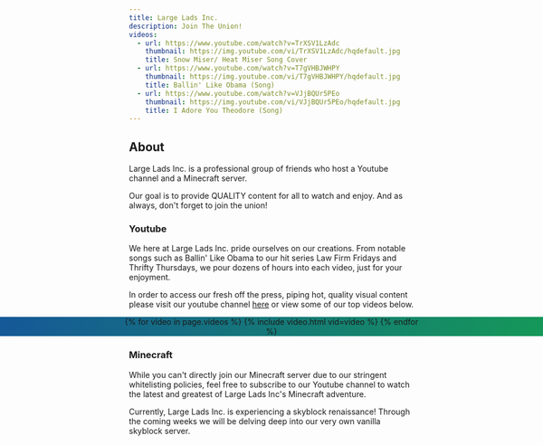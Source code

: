 ```yaml
---
title: Large Lads Inc.
description: Join The Union!
videos:
  - url: https://www.youtube.com/watch?v=TrXSV1LzAdc
    thumbnail: https://img.youtube.com/vi/TrXSV1LzAdc/hqdefault.jpg
    title: Snow Miser/ Heat Miser Song Cover
  - url: https://www.youtube.com/watch?v=T7gVHBJWHPY
    thumbnail: https://img.youtube.com/vi/T7gVHBJWHPY/hqdefault.jpg
    title: Ballin' Like Obama (Song)
  - url: https://www.youtube.com/watch?v=VJjBQUr5PEo
    thumbnail: https://img.youtube.com/vi/VJjBQUr5PEo/hqdefault.jpg
    title: I Adore You Theodore (Song)
---
```

## About

Large Lads Inc. is a professional group of friends who host a Youtube channel and a Minecraft server.

Our goal is to provide QUALITY content for all to watch and enjoy. And as always, don't forget to join the union!

### Youtube
We here at Large Lads Inc. pride ourselves on our creations. From notable songs such as Ballin' Like Obama to our hit series Law Firm Fridays and Thrifty Thursdays, we pour dozens of hours into each video, just for your enjoyment.

In order to access our fresh off the press, piping hot, quality visual content please visit our youtube channel [here](https://www.youtube.com/channel/UCkBDQMLJEPbitLc2z1BWf-A) or view some of our top videos below.

<div class="video-slider" style="display: block;height:fit-content;background-image:linear-gradient(120deg, #155799, #159957);margin: 0px -25vw; padding: 0px 23vw; text-align:center">
  {% for video in page.videos %}
    {% include video.html vid=video %}
  {% endfor %}
  <h2 id="video_desc" style="padding-bottom:0rem;opacity:0.7;font-size:0rem;transition: all 0.25s ease 0s; transition-property:font-size, padding-bottom;color:white">Placeholder</h2>
</div>

### Minecraft

While you can't directly join our Minecraft server due to our stringent whitelisting policies, feel free to subscribe to our Youtube channel to watch the latest and greatest of Large Lads Inc's Minecraft adventure.

Currently, Large Lads Inc. is experiencing a skyblock renaissance! Through the coming weeks we will be delving deep into our very own vanilla skyblock server.